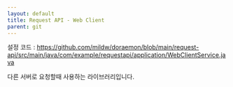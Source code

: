 ```yaml
---
layout: default
title: Request API - Web Client
parent: git
---
```


설정 코드 : https://github.com/mildw/doraemon/blob/main/request-api/src/main/java/com/example/requestapi/application/WebClientService.java

다른 서버로 요청할때 사용하는 라이브러리입니다.
